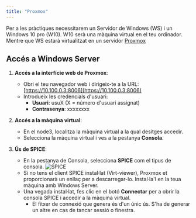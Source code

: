 ```yaml
---
title: "Proxmox"
---
```


Per a les pràctiques necessitarem un Servidor de Windows (WS) i un Windows 10 pro (W10). W10 serà una màquina virtual en el teu ordinador. Mentre que WS estarà virtualitzat en un servidor [Proxmox](https://pve.proxmox.com/wiki/Main_Page)

## Accés a Windows Server

1. **Accés a la interfície web de Proxmox**:
   - Obri el teu navegador web i dirigeix-te a la URL: [https://10.100.0.3:8006](https://10.100.0.3:8006)
   - Introdueix les credencials d'usuari: 
     - **Usuari**: usuX (X = número d'usuari assignat)
     - **Contrasenya**: xxxxxxxx

2. **Accés a la màquina virtual**:
   - En el node3, localitza la màquina virtual a la qual desitges accedir.
   - Selecciona la màquina virtual i ves a la pestanya **Consola**.

3. **Ús de SPICE**:
   - En la pestanya de Consola, selecciona **SPICE** com el tipus de consola.
    ![SPICE](https://pve.proxmox.com/mediawiki/images/thumb/e/e0/Screen-start-spice-viewer.png/600px-Screen-start-spice-viewer.png)
   - Si no tens el client SPICE instal·lat (Virt-viewer), Proxmox et proporcionarà un enllaç per a descarregar-lo. Instal·la'l en la teua màquina amb Windows Server.
   - Una vegada instal·lat, fes clic en el botó **Connectar** per a obrir la consola SPICE i accedir a la màquina virtual.
     - El fitxer de connexió que genera és d'un únic ús. S'ha de generar un altre en cas de tancar sessió o finestra.
